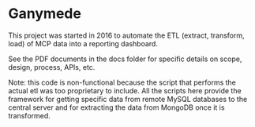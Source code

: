 Ganymede
========

This project was started in 2016 to automate the ETL (extract, transform, load) of MCP data into a reporting dashboard.

See the PDF documents in the docs folder for specific details on scope, design, process, APIs, etc.

Note: this code is non-functional because the script that performs the actual etl was too proprietary to include. All the scripts here provide the framework for getting specific data from remote MySQL databases to the central server and for extracting the data from MongoDB once it is transformed.

